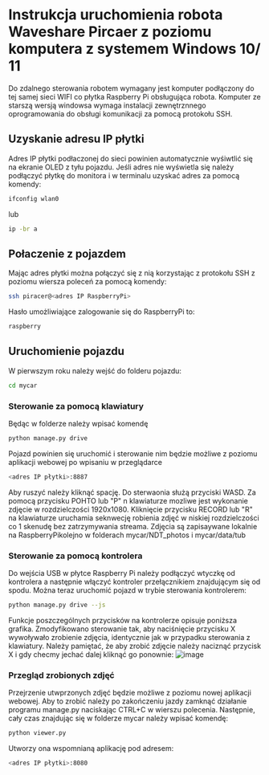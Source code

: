 # Instrukcja uruchomienia robota Waveshare Pircaer z poziomu komputera z systemem Windows 10/ 11

Do zdalnego sterowania robotem wymagany jest komputer podłączony do tej samej sieci WIFI co płytka Raspberry Pi obsługująca robota. Komputer ze starszą wersją windowsa wymaga instalacji zewnętrznnego oprogramowania do obsługi komunikacji za pomocą protokołu SSH.

## Uzyskanie adresu IP płytki
Adres IP płytki podłaczonej do sieci powinien automatycznie wyśiwtlić się na ekranie OLED z tyłu pojazdu. Jeśli adres nie wyświetla się należy  podłączyć płytkę do monitora i w terminalu uzyskać adres za pomocą komendy: 
```bash
ifconfig wlan0
```
lub 
```bash
ip -br a
```
 

## Połaczenie z pojazdem 

Mając adres płytki można połączyć się z nią korzystając z protokołu SSH z poziomu wiersza poleceń  za pomocą komendy: 
```bash
ssh piracer@<adres IP RaspberryPi>
```
Hasło umożliwiające zalogowanie się do RaspberryPi to:

```bash
raspberry
```
## Uruchomienie pojazdu 

W pierwszym roku należy wejść do folderu pojazdu: 
```bash
cd mycar
```
### Sterowanie za pomocą klawiatury 

Będąc w folderze należy wpisać komendę 

```bash
python manage.py drive 
```
Pojazd powinien się uruchomić i sterowanie nim będzie możliwe z poziomu aplikacji webowej po wpisaniu w przeglądarce 

```bash
<adres IP płytki>:8887
```
Aby ruszyć należy kliknąć spację. Do sterwaonia służą przyciski WASD. Za pomocą przycisku POHTO lub "P" n klawiaturze mozliwe jest wykonanie zdjęcie w rozdzielczości 1920x1080. 
Kliknięcie przycisku RECORD lub "R" na klawiaturze uruchamia seknwecję robienia zdjęć w niskiej rozdzielczości co 1 skenudę bez zatrzymywania streama. Zdjęcia są zapisaywane lokalnie na RaspberryPikolejno w folderach mycar/NDT_photos i mycar/data/tub 


### Sterowanie za pomocą kontrolera 

Do wejścia USB w płytce Raspberry Pi należy podłączyć wtyczkę od kontrolera a następnie włączyć kontroler przełącznikiem znajdującym się od spodu.
Można teraz uruchomić pojazd w trybie sterowania kontrolerem: 
```bash
python manage.py drive --js
```
Funkcje poszczególnych przycisków na kontrolerze opisuje poniższa grafika. Zmodyfikowano sterowanie tak, aby naciśnięcie przycisku X wywoływało zrobienie zdjęcia, identycznie jak w przypadku sterowania z klawiatury. 
Należy pamiętać, że aby zrobić zdjęcie należy naciznąć przycisk X i gdy checmy jechać dalej kliknąć go ponownie:
![image](https://github.com/killpopmusic/itwl-donkeycar/assets/132206771/1abf9c00-4fe2-48aa-b7c3-b038340440a6)

### Przegląd zrobionych zdjęć

Przejrzenie utwprzonych zdjęć będzie możliwe z poziomu nowej aplikacji webowej. Aby to zrobić należy po zakończeniu jazdy zamknąć działanie programu manage.py naciskając CTRL+C w wierszu polecenia.
Następnie, cały czas znajdując się w folderze mycar należy wpisać komendę: 
```bash
python viewer.py
```
Utworzy ona wspomnianą aplikację pod adresem:
```bash
<adres IP płytki>:8080
```
